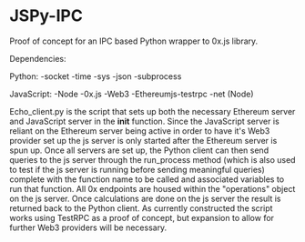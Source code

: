 # JSPy-IPC

Proof of concept for an IPC based Python wrapper to 0x.js library.

Dependencies:

Python:
-socket
-time
-sys
-json
-subprocess
    
JavaScript:
-Node
-0x.js
-Web3
-Ethereumjs-testrpc
-net (Node)

Echo_client.py is the script that sets up both the necessary Ethereum server and JavaScript server in the __init__ function. Since the 
JavaScript server is reliant on the Ethereum server being active in order to have it's Web3 provider set up the js server is only started 
after the Ethereum server is spun up. Once all servers are set up, the Python client can then send queries to the js server through the 
run_process method (which is also used to test if the js server is running before sending meaningful queries) complete with the function 
name to be called and associated variables to run that function. All 0x endpoints are housed within the "operations" object on the js 
server. Once calculations are done on the js server the result is returned back to the Python client. As currently constructed the script 
works using TestRPC as a proof of concept, but expansion to allow for further Web3 providers will be necessary. 
  
  
